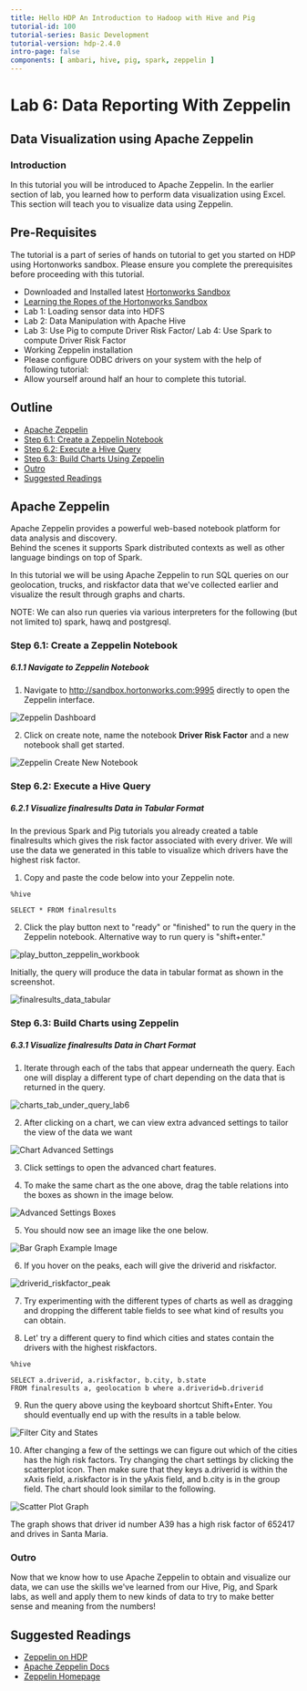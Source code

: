 ```yaml
---
title: Hello HDP An Introduction to Hadoop with Hive and Pig
tutorial-id: 100
tutorial-series: Basic Development
tutorial-version: hdp-2.4.0
intro-page: false
components: [ ambari, hive, pig, spark, zeppelin ]
---
```


# Lab 6: Data Reporting With Zeppelin

## Data Visualization using Apache Zeppelin

### Introduction

In this tutorial you will be introduced to Apache Zeppelin. In the earlier section of lab, you learned how to perform data visualization 
using Excel. This section will teach you to visualize data using Zeppelin.

## Pre-Requisites

The tutorial is a part of series of hands on tutorial to get you started on HDP using Hortonworks sandbox. Please ensure you complete the prerequisites before proceeding with this tutorial.

*   Downloaded and Installed latest [Hortonworks Sandbox](http://hortonworks.com/products/hortonworks-sandbox/#install)
*   [Learning the Ropes of the Hortonworks Sandbox](http://hortonworks.com/hadoop-tutorial/learning-the-ropes-of-the-hortonworks-sandbox/)
*   Lab 1: Loading sensor data into HDFS
*   Lab 2: Data Manipulation with Apache Hive
*   Lab 3: Use Pig to compute Driver Risk Factor/ Lab 4: Use Spark to compute Driver Risk Factor
*   Working Zeppelin installation
*   Please configure ODBC drivers on your system with the help of following tutorial:
*   Allow yourself around half an hour to complete this tutorial.

## Outline

*   [Apache Zeppelin](#apache-zeppelin)
*   [Step 6.1: Create a Zeppelin Notebook](#step6.1)
*   [Step 6.2: Execute a Hive Query](#step6.2)
*   [Step 6.3: Build Charts Using Zeppelin](#step6.3)
*   [Outro](#outro)
*   [Suggested Readings](#suggested-readings)

## Apache Zeppelin <a id="apache-zeppelin"></a>

Apache Zeppelin provides a powerful web-based notebook platform for data analysis and discovery.  
Behind the scenes it supports Spark distributed contexts as well as other language bindings on top of Spark.

In this tutorial we will be using Apache Zeppelin to run SQL queries on our geolocation, trucks, and 
riskfactor data that we've collected earlier and visualize the result through graphs and charts.

NOTE: We can also run queries via various interpreters for the following (but not limited to) spark, hawq and postgresql.

### Step 6.1: Create a Zeppelin Notebook <a id="step6.1"></a>

##### 6.1.1 Navigate to Zeppelin Notebook

1) Navigate to http://sandbox.hortonworks.com:9995 directly to open the Zeppelin interface.


![Zeppelin Dashboard](/assets/hello-hdp/zeppelin_welcome_page_hello_hdp_lab4.png)


2) Click on create note, name the notebook **Driver Risk Factor** and a new notebook shall get started.


![Zeppelin Create New Notebook](/assets/hello-hdp/zeppelin_create_new_notebook.png)


### Step 6.2: Execute a Hive Query <a id="step6.2"></a>

##### 6.2.1 Visualize finalresults Data in Tabular Format

In the previous Spark and Pig tutorials you already created a table finalresults which gives the risk factor 
associated with every driver. We will use the data we generated in this table to visualize which drivers have the highest risk factor.

1) Copy and paste the code below into your Zeppelin note.

~~~
%hive

SELECT * FROM finalresults
~~~

2) Click the play button next to "ready" or "finished" to run the query in the Zeppelin notebook. 
Alternative way to run query is "shift+enter."


![play_button_zeppelin_workbook](/assets/hello-hdp/play_button_lab6.png)


Initially, the query will produce the data in tabular format as shown in the screenshot.


![finalresults_data_tabular](/assets/hello-hdp/finalresults_data_tabular_lab6.png)


### Step 6.3: Build Charts using Zeppelin <a id="step6.3"></a>

##### 6.3.1 Visualize finalresults Data in Chart Format

1) Iterate through each of the tabs that appear underneath the query. 
Each one will display a different type of chart depending on the data that is returned in the query.


![charts_tab_under_query_lab6](/assets/hello-hdp/charts_tab_under_query_lab6.png)


2) After clicking on a chart, we can view extra advanced settings to tailor the view of the data we want


![Chart Advanced Settings](/assets/hello-hdp/advanced_settings_chart_lab6.png)


3) Click settings to open the advanced chart features.

4) To make the same chart as the one above, drag the table relations into the boxes as shown in the image below.


![Advanced Settings Boxes](/assets/hello-hdp/advanced_settings_boxes_lab6.png)


5) You should now see an image like the one below.


![Bar Graph Example Image](/assets/hello-hdp/bar_graph_chart_ex_lab6.png)


6) If you hover on the peaks, each will give the driverid and riskfactor.


![driverid_riskfactor_peak](/assets/hello-hdp/driverid_riskfactor_peak_lab6.png)


7) Try experimenting with the different types of charts as well as dragging and 
dropping the different table fields to see what kind of results you can obtain.

8) Let' try a different query to find which cities and states contain the drivers with the highest riskfactors.

~~~
%hive

SELECT a.driverid, a.riskfactor, b.city, b.state 
FROM finalresults a, geolocation b where a.driverid=b.driverid
~~~

9) Run the query above using the keyboard shortcut Shift+Enter. 
You should eventually end up with the results in a table below.


![Filter City and States](/assets/hello-hdp/filter_city_states_lab6.png)


10) After changing a few of the settings we can figure out which of the cities has the high risk factors. 
Try changing the chart settings by clicking the scatterplot icon. Then make sure that they keys a.driverid 
is within the xAxis field, a.riskfactor is in the yAxis field, and b.city is in the group field. 
The chart should look similar to the following.


![Scatter Plot Graph](/assets/hello-hdp/scatter_plot_lab6.png)


The graph shows that driver id number A39 has a high risk factor of 652417 and drives in Santa Maria.  

### Outro <a id="outro"></a>

Now that we know how to use Apache Zeppelin to obtain and visualize our data, we can use the skills 
we've learned from our Hive, Pig, and Spark labs, as well and apply them to new kinds of data to 
try to make better sense and meaning from the numbers!

## Suggested Readings <a id="suggested-readings"></a>

- [Zeppelin on HDP](http://hortonworks.com/hadoop/zeppelin/)
- [Apache Zeppelin Docs](https://zeppelin.incubator.apache.org/docs/)
- [Zeppelin Homepage](https://zeppelin.incubator.apache.org/)

